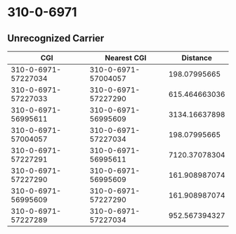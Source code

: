 # 310-0-6971
## Unrecognized Carrier


| CGI | Nearest CGI | Distance |
|-----|-------------|----------|
| 310-0-6971-57227034 | 310-0-6971-57004057 | 198.07995665 |
| 310-0-6971-57227033 | 310-0-6971-57227290 | 615.464663036 |
| 310-0-6971-56995611 | 310-0-6971-56995609 | 3134.16637898 |
| 310-0-6971-57004057 | 310-0-6971-57227034 | 198.07995665 |
| 310-0-6971-57227291 | 310-0-6971-56995611 | 7120.37078304 |
| 310-0-6971-57227290 | 310-0-6971-56995609 | 161.908987074 |
| 310-0-6971-56995609 | 310-0-6971-57227290 | 161.908987074 |
| 310-0-6971-57227289 | 310-0-6971-57227034 | 952.567394327 |
